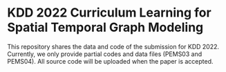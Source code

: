 # KDD 2022 Curriculum Learning for Spatial Temporal Graph Modeling

This repository shares the data and code of the submission for KDD 2022. Currently, we only provide partial codes and data files (PEMS03 and PEMS04).
All source code will be uploaded when the paper is accepted.
